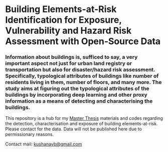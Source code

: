 # Building Elements-at-Risk Identification for Exposure, Vulnerability and Hazard Risk Assessment with Open-Source Data



### Information about buildings is, sufficed to say, a very important aspect not just for urban land registry or transportation but also for disaster/hazard risk assessment. Specifically, typological attributes of buildings like number of residents living in them, number of floors, and many more. The study aims at figuring out the typological attributes of the buildings by incorporating deep learning and other proxy information as a means of detecting and characterising the buildings.

This repository is a hub for my [Master Thesis](http://essay.utwente.nl/88724/) materials and codes regarding the detection, characterisation and exposure of building elements-at-risk. Please contact for the data. Data will not be published here due to permissionary reasons. 

Contact mail: kushanavb@gmail.com
